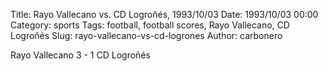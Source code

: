 Title: Rayo Vallecano vs. CD Logroñés, 1993/10/03
Date: 1993/10/03 00:00
Category: sports
Tags: football, football scores, Rayo Vallecano, CD Logroñés
Slug: rayo-vallecano-vs-cd-logrones
Author: carbonero


Rayo Vallecano 3 - 1 CD Logroñés
